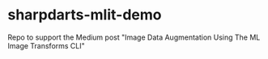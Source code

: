 # sharpdarts-mlit-demo
Repo to support the Medium post "Image Data Augmentation Using The ML Image Transforms CLI"
